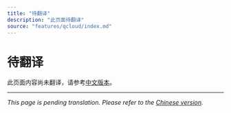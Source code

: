 ```yaml
---
title: "待翻译"
description: "此页面待翻译"
source: "features/qcloud/index.md"
---
```


# 待翻译

此页面内容尚未翻译，请参考[中文版本](../../zh/features/qcloud/index.md)。

---

*This page is pending translation. Please refer to the [Chinese version](../../zh/features/qcloud/index.md).*
